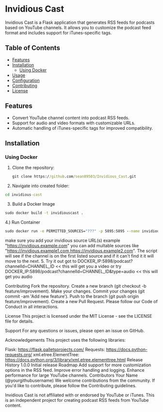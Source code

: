 # Invidious Cast

Invidious Cast is a Flask application that generates RSS feeds for podcasts based on YouTube channels. It allows you to customize the podcast feed format and includes support for iTunes-specific tags.

## Table of Contents

- [Features](#features)
- [Installation](#installation)
  - [Using Docker](#using-docker)
- [Usage](#usage)
- [Configuration](#configuration)
- [Contributing](#contributing)
- [License](#license)

## Features

- Convert YouTube channel content into podcast RSS feeds.
- Support for audio and video formats with customizable URLs.
- Automatic handling of iTunes-specific tags for improved compatibility.

## Installation

### Using Docker

1. Clone the repository:
   ```cmd
   git clone https://github.com/sean89503/Invidious_Cast.git
   ```
2. Navigate into created folder:
  ```cmd
  cd invidious-cast
  ```
3. Build a Docker Image
  ```cmd
  sudo docker build -t invidiouscast .
  ```
4.) Run Container 
  ```cmd
  sudo docker run -e PERMITTED_SOURCES="???" -p 5895:5895 --name invidiouscast invidiouscast
```
   make sure you add your invidious source URL(s) example "https://invidious.example.com" you can add multable sources like "https://invidious.example1.com,https://invidious.example2.com". The script will see if the channel is on the first listed source and if it can't find it it will move to the next.
5. Try it out
got to DOCKER_IP:5898/podcast?channelId=CHANNEL_ID << this will get you a video 
or try DOCKER_IP:5898/podcast?channelId=CHANNEL_ID&type=audio << this will get you audio 



Contributing
Fork the repository.
Create a new branch (git checkout -b feature/improvement).
Make your changes.
Commit your changes (git commit -am 'Add new feature').
Push to the branch (git push origin feature/improvement).
Create a new Pull Request.
Please follow our Code of Conduct in all interactions.

License
This project is licensed under the MIT License - see the LICENSE file for details.

Support
For any questions or issues, please open an issue on GitHub.

Acknowledgements
This project uses the following libraries:

Flask: https://flask.palletsprojects.com/
Requests: https://docs.python-requests.org/
xml.etree.ElementTree: https://docs.python.org/3/library/xml.etree.elementtree.html
Release History
1.0.0
Initial release
Roadmap
Add support for more customization options in the RSS feed.
Improve error handling and logging.
Enhance performance for large YouTube channels.
Contributors
Your Name (@yourgithubusername)
We welcome contributions from the community. If you'd like to contribute, please follow the Contributing guidelines.

Invidious Cast is not affiliated with or endorsed by YouTube or iTunes. This is an independent project for creating podcast RSS feeds from YouTube content.
